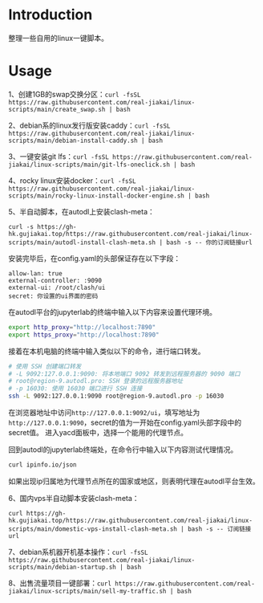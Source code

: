 # Introduction

整理一些自用的linux一键脚本。

# Usage

1、创建1GB的swap交换分区：`curl -fsSL https://raw.githubusercontent.com/real-jiakai/linux-scripts/main/create_swap.sh | bash`

2、debian系的linux发行版安装caddy：`curl -fsSL https://raw.githubusercontent.com/real-jiakai/linux-scripts/main/debian-install-caddy.sh | bash`

3、一键安装git lfs：`curl -fsSL https://raw.githubusercontent.com/real-jiakai/linux-scripts/main/git-lfs-oneclick.sh | bash`

4、rocky linux安装docker：`curl -fsSL https://raw.githubusercontent.com/real-jiakai/linux-scripts/main/rocky-linux-install-docker-engine.sh | bash`

5、半自动脚本，在autodl上安装clash-meta：

`curl -s https://gh-hk.gujiakai.top/https://raw.githubusercontent.com/real-jiakai/linux-scripts/main/autodl-install-clash-meta.sh | bash -s -- 你的订阅链接url`

安装完毕后，在config.yaml的头部保证存在以下字段：

```
allow-lan: true
external-controller: :9090
external-ui: /root/clash/ui
secret: 你设置的ui界面的密码
```

在autodl平台的jupyterlab的终端中输入以下内容来设置代理环境。

```bash
export http_proxy="http://localhost:7890"
export https_proxy="http://localhost:7890"
```

接着在本机电脑的终端中输入类似以下的命令，进行端口转发。

```bash
# 使用 SSH 创建端口转发
# -L 9092:127.0.0.1:9090: 将本地端口 9092 转发到远程服务器的 9090 端口
# root@region-9.autodl.pro: SSH 登录的远程服务器地址
# -p 16030: 使用 16030 端口进行 SSH 连接
ssh -L 9092:127.0.0.1:9090 root@region-9.autodl.pro -p 16030
```

在浏览器地址中访问`http://127.0.0.1:9092/ui`，填写地址为`http://127.0.0.1:9090`，secret的值为一开始在config.yaml头部字段中的secret值。
进入yacd面板中，选择一个能用的代理节点。

回到autodl的jupyterlab终端处，在命令行中输入以下内容测试代理情况。

```bash
curl ipinfo.io/json
```

如果出现ip归属地为代理节点所在的国家或地区，则表明代理在autodl平台生效。

6、国内vps半自动脚本安装clash-meta：

`curl https://gh-hk.gujiakai.top/https://raw.githubusercontent.com/real-jiakai/linux-scripts/main/domestic-vps-install-clash-meta.sh | bash -s -- 订阅链接url`

7、debian系机器开机基本操作：`curl -fsSL https://raw.githubusercontent.com/real-jiakai/linux-scripts/main/debian-startup.sh | bash`

8、出售流量项目一键部署：`curl https://raw.githubusercontent.com/real-jiakai/linux-scripts/main/sell-my-traffic.sh | bash`
